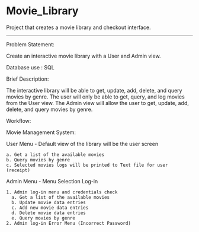# Movie_Library
Project that creates a movie library and checkout interface.

_________________________

Problem Statement:  

  Create an interactive movie library with a User and Admin view. 
  

Database use : SQL 
  

Brief Description: 

  The interactive library will be able to get, update, add, delete, and query movies by genre. The user will only be able to get, query, and log movies from the User view.  The   Admin view will allow the user to get, update, add, delete, and query movies by genre.
  

Workflow: 

  Movie Management System: 

  User Menu - Default view of the library will be the user screen

    a. Get a list of the available movies
    b. Query movies by genre
    c. Selected movies logs will be printed to Text file for user (receipt)
    
  Admin Menu - Menu Selection Log-in

    1. Admin log-in menu and credentials check
      a. Get a list of the available movies
      b. Update movie data entries
      c. Add new movie data entries
      d. Delete movie data entries
      e. Query movies by genre
    2. Admin log-in Error Menu (Incorrect Password)
